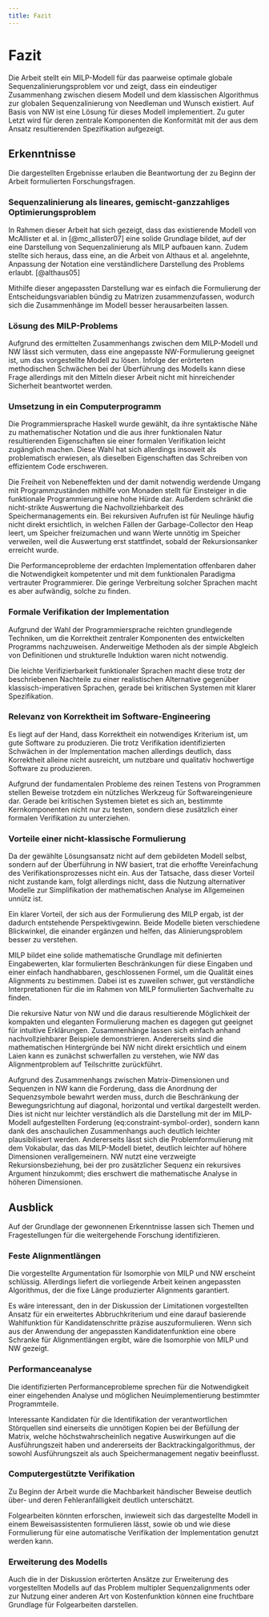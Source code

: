 ```yaml
---
title: Fazit
---
```


# Fazit

Die Arbeit stellt ein MILP-Modell für das paarweise optimale globale Sequenzalinierungsproblem vor und zeigt, dass ein eindeutiger Zusammenhang zwischen diesem Modell und dem klassischen Algorithmus zur globalen Sequenzalinierung von Needleman und Wunsch existiert.
Auf Basis von NW ist eine Lösung für dieses Modell implementiert.
Zu guter Letzt wird für deren zentrale Komponenten die Konformität mit der aus dem Ansatz resultierenden Spezifikation aufgezeigt.

## Erkenntnisse

Die dargestellten Ergebnisse erlauben die Beantwortung der zu Beginn der Arbeit formulierten Forschungsfragen.

### Sequenzalinierung als lineares, gemischt-ganzzahliges Optimierungsproblem

In Rahmen dieser Arbeit hat sich gezeigt, dass das existierende Modell von McAllister et al. in [@mc_allister07] eine solide Grundlage bildet, auf der eine Darstellung von Sequenzalinierung als MILP aufbauen kann.
Zudem stellte sich heraus, dass eine, an die Arbeit von Althaus et al. angelehnte, Anpassung der Notation eine verständlichere Darstellung des Problems erlaubt. [@althaus05]

Mithilfe dieser angepassten Darstellung war es einfach die Formulierung der Entscheidungsvariablen bündig zu Matrizen zusammenzufassen, wodurch sich die Zusammenhänge im Modell besser herausarbeiten lassen.

### Lösung des MILP-Problems

Aufgrund des ermittelten Zusammenhangs zwischen dem MILP-Modell und NW lässt sich vermuten, dass eine angepasste NW-Formulierung geeignet ist, um das vorgestellte Modell zu lösen.
Infolge der erörterten methodischen Schwächen bei der Überführung des Modells kann diese Frage allerdings mit den Mitteln dieser Arbeit nicht mit hinreichender Sicherheit beantwortet werden.

### Umsetzung in ein Computerprogramm

Die Programmiersprache Haskell wurde gewählt, da ihre syntaktische Nähe zu mathematischer Notation und die aus ihrer funktionalen Natur resultierenden Eigenschaften sie einer formalen Verifikation leicht zugänglich machen.
Diese Wahl hat sich allerdings insoweit als problematisch erwiesen, als dieselben Eigenschaften das Schreiben von effizientem Code erschweren.

Die Freiheit von Nebeneffekten und der damit notwendig werdende Umgang mit Programmzuständen mithilfe von Monaden stellt für Einsteiger in die funktionale Programmierung eine hohe Hürde dar.
Außerdem schränkt die nicht-strikte Auswertung die Nachvollziehbarkeit des Speichermanagements ein.
Bei rekursiven Aufrufen ist für Neulinge häufig nicht direkt ersichtlich, in welchen Fällen der Garbage-Collector den Heap leert, um Speicher freizumachen und wann Werte unnötig im Speicher verweilen, weil die Auswertung erst stattfindet, sobald der Rekursionsanker erreicht wurde.

Die Performanceprobleme der erdachten Implementation offenbaren daher die Notwendigkeit kompetenter und mit dem funktionalen Paradigma vertrauter Programmierer.
Die geringe Verbreitung solcher Sprachen macht es aber aufwändig, solche zu finden.

### Formale Verifikation der Implementation

Aufgrund der Wahl der Programmiersprache reichten grundlegende Techniken, um die Korrektheit zentraler Komponenten des entwickelten Programms nachzuweisen.
Anderweitige Methoden als der simple Abgleich von Definitionen und strukturelle Induktion waren nicht notwendig.

Die leichte Verifizierbarkeit funktionaler Sprachen macht diese trotz der beschriebenen Nachteile zu einer realistischen Alternative gegenüber klassisch-imperativen Sprachen, gerade bei kritischen Systemen mit klarer Spezifikation.

### Relevanz von Korrektheit im Software-Engineering

Es liegt auf der Hand, dass Korrektheit ein notwendiges Kriterium ist, um gute Software zu produzieren.
Die trotz Verifikation identifizierten Schwächen in der Implementation machen allerdings deutlich, dass Korrektheit alleine nicht ausreicht, um nutzbare und qualitativ hochwertige Software zu produzieren.

Aufgrund der fundamentalen Probleme des reinen Testens von Programmen stellen Beweise trotzdem ein nützliches Werkzeug für Softwareingenieure dar.
Gerade bei kritischen Systemen bietet es sich an, bestimmte Kernkomponenten nicht nur zu testen, sondern diese zusätzlich einer formalen Verifikation zu unterziehen.

### Vorteile einer nicht-klassische Formulierung

Da der gewählte Lösungsansatz nicht auf dem gebildeten Modell selbst, sondern auf der Überführung in NW basiert, trat die erhoffte Vereinfachung des Verifikationsprozesses nicht ein.
Aus der Tatsache, dass dieser Vorteil nicht zustande kam, folgt allerdings nicht, dass die Nutzung alternativer Modelle zur Simplifikation der mathematischen Analyse im Allgemeinen unnütz ist.

Ein klarer Vorteil, der sich aus der Formulierung des MILP ergab, ist der dadurch entstehende Perspektivgewinn.
Beide Modelle bieten verschiedene Blickwinkel, die einander ergänzen und helfen, das Alinierungsproblem besser zu verstehen.

MILP bildet eine solide mathematische Grundlage mit definierten Eingabewerten, klar formulierten Beschränkungen für diese Eingaben und einer einfach handhabbaren, geschlossenen Formel, um die Qualität eines Alignments zu bestimmen.
Dabei ist es zuweilen schwer, gut verständliche Interpretationen für die im Rahmen von MILP formulierten Sachverhalte zu finden.

Die rekursive Natur von NW und die daraus resultierende Möglichkeit der kompakten und eleganten Formulierung machen es dagegen gut geeignet für intuitive Erklärungen.
Zusammenhänge lassen sich einfach anhand nachvollziehbarer Beispiele demonstrieren.
Andererseits sind die mathematischen Hintergründe bei NW nicht direkt ersichtlich und einem Laien kann es zunächst schwerfallen zu verstehen, wie NW das Alignmentproblem auf Teilschritte zurückführt.

Aufgrund des Zusammenhangs zwischen Matrix-Dimensionen und Sequenzen in NW kann die Forderung, dass die Anordnung der Sequenzsymbole bewahrt werden muss, durch die Beschränkung der Bewegungsrichtung auf diagonal, horizontal und vertikal dargestellt werden.
Dies ist nicht nur leichter verständlich als die Darstellung mit der im MILP-Modell aufgestellten Forderung (eq:constraint-symbol-order), sondern kann dank des anschaulichen Zusammenhangs auch deutlich leichter plausibilisiert werden.
Andererseits lässt sich die Problemformulierung mit dem Vokabular, das das MILP-Modell bietet, deutlich leichter auf höhere Dimensionen verallgemeinern.
NW nutzt eine verzweigte Rekursionsbeziehung, bei der pro zusätzlicher Sequenz ein rekursives Argument hinzukommt; dies erschwert die mathematische Analyse in höheren Dimensionen.

## Ausblick

Auf der Grundlage der gewonnenen Erkenntnisse lassen sich Themen und Fragestellungen für die weitergehende Forschung identifizieren.

### Feste Alignmentlängen

Die vorgestellte Argumentation für Isomorphie von MILP und NW erscheint schlüssig.
Allerdings liefert die vorliegende Arbeit keinen angepassten Algorithmus, der die fixe Länge produzierter Alignments garantiert.

Es wäre interessant, den in der Diskussion der Limitationen vorgestellten Ansatz für ein erweitertes Abbruchkriterium und eine darauf basierende Wahlfunktion für Kandidatenschritte präzise auszuformulieren.
Wenn sich aus der Anwendung der angepassten Kandidatenfunktion eine obere Schranke für Alignmentlängen ergibt, wäre die Isomorphie von MILP und NW gezeigt.

### Performanceanalyse

Die identifizierten Performanceprobleme sprechen für die Notwendigkeit einer eingehenden Analyse und möglichen Neuimplementierung bestimmter Programmteile.

Interessante Kandidaten für die Identifikation der verantwortlichen Störquellen sind einerseits die unnötigen Kopien bei der Befüllung der Matrix, welche höchstwahrscheinlich negative Auswirkungen auf die Ausführungszeit haben und andererseits der Backtrackingalgorithmus, der sowohl Ausführungszeit als auch Speichermanagement negativ beeinflusst.

### Computergestützte Verifikation

Zu Beginn der Arbeit wurde die Machbarkeit händischer Beweise deutlich über- und deren Fehleranfälligkeit deutlich unterschätzt.

Folgearbeiten könnten erforschen, inwieweit sich das dargestellte Modell in einem Beweisassistenten formulieren lässt, sowie ob und wie diese Formulierung für eine automatische Verifikation der Implementation genutzt werden kann.

### Erweiterung des Modells

Auch die in der Diskussion erörterten Ansätze zur Erweiterung des vorgestellten Modells auf das Problem multipler Sequenzalignments oder zur Nutzung einer anderen Art von Kostenfunktion können eine fruchtbare Grundlage für Folgearbeiten darstellen.
